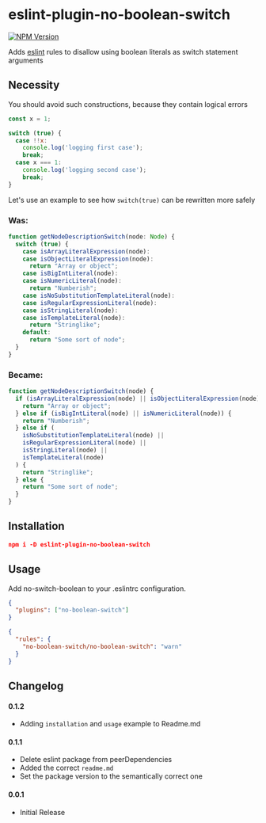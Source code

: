 # eslint-plugin-no-boolean-switch

[![NPM Version](https://img.shields.io/npm/v/eslint-plugin-no-boolean-switch.svg?style=flat-square)](https://www.npmjs.com/package/eslint-plugin-no-boolean-switch)

Adds [eslint](http://eslint.org/) rules to disallow using boolean literals as switch statement arguments

## Necessity
You should avoid such constructions, because they contain logical errors

```js
const x = 1;

switch (true) {
  case !!x:
    console.log('logging first case');
    break;
  case x === 1:
    console.log('logging second case');
    break;
}
```

Let's use an example to see how `switch(true)` can be rewritten more safely

### Was:

```js
function getNodeDescriptionSwitch(node: Node) { 
  switch (true) { 
    case isArrayLiteralExpression(node): 
    case isObjectLiteralExpression(node): 
      return "Array or object"; 
    case isBigIntLiteral(node): 
    case isNumericLiteral(node): 
      return "Numberish"; 
    case isNoSubstitutionTemplateLiteral(node): 
    case isRegularExpressionLiteral(node): 
    case isStringLiteral(node): 
    case isTemplateLiteral(node): 
      return "Stringlike"; 
    default: 
      return "Some sort of node"; 
  } 
}
```
### Became:

```js
function getNodeDescriptionSwitch(node) {
  if (isArrayLiteralExpression(node) || isObjectLiteralExpression(node)) {
    return "Array or object";
  } else if (isBigIntLiteral(node) || isNumericLiteral(node)) {
    return "Numberish";
  } else if (
    isNoSubstitutionTemplateLiteral(node) ||
    isRegularExpressionLiteral(node) ||
    isStringLiteral(node) ||
    isTemplateLiteral(node)
  ) {
    return "Stringlike";
  } else {
    return "Some sort of node";
  }
}
```

## Installation

```json
npm i -D eslint-plugin-no-boolean-switch
```

## Usage
Add no-switch-boolean to your .eslintrc configuration.

```json
{
  "plugins": ["no-boolean-switch"]
}
```
```json
{
  "rules": {
    "no-boolean-switch/no-boolean-switch": "warn"
  }
}
```

## Changelog

#### 0.1.2
- Adding `installation` and `usage` example to Readme.md 

#### 0.1.1
- Delete eslint package from peerDependencies
- Added the correct `readme.md`
- Set the package version to the semantically correct one

#### 0.0.1
- Initial Release
